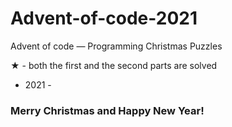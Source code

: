 # Advent-of-code-2021
Advent of code — Programming Christmas Puzzles

★ - both the first and the second parts are solved

* 2021 - 



### Merry Christmas and Happy New Year!